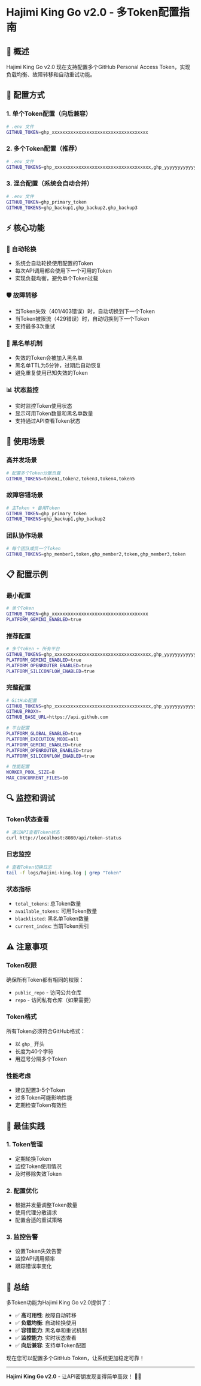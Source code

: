 # Hajimi King Go v2.0 - 多Token配置指南

## 🚀 概述

Hajimi King Go v2.0 现在支持配置多个GitHub Personal Access Token，实现负载均衡、故障转移和自动重试功能。

## 🔧 配置方式

### 1. 单个Token配置（向后兼容）

```bash
# .env 文件
GITHUB_TOKEN=ghp_xxxxxxxxxxxxxxxxxxxxxxxxxxxxxxxxxxxx
```

### 2. 多个Token配置（推荐）

```bash
# .env 文件
GITHUB_TOKENS=ghp_xxxxxxxxxxxxxxxxxxxxxxxxxxxxxxxxxxxx,ghp_yyyyyyyyyyyyyyyyyyyyyyyyyyyyyyyyyyyyyyyy,ghp_zzzzzzzzzzzzzzzzzzzzzzzzzzzzzzzzzzzzzzzz
```

### 3. 混合配置（系统会自动合并）

```bash
# .env 文件
GITHUB_TOKEN=ghp_primary_token
GITHUB_TOKENS=ghp_backup1,ghp_backup2,ghp_backup3
```

## ⚡ 核心功能

### 🔄 自动轮换
- 系统会自动轮换使用配置的Token
- 每次API调用都会使用下一个可用的Token
- 实现负载均衡，避免单个Token过载

### 🛡️ 故障转移
- 当Token失效（401/403错误）时，自动切换到下一个Token
- 当Token被限流（429错误）时，自动切换到下一个Token
- 支持最多3次重试

### 🚫 黑名单机制
- 失效的Token会被加入黑名单
- 黑名单TTL为5分钟，过期后自动恢复
- 避免重复使用已知失效的Token

### 📊 状态监控
- 实时监控Token使用状态
- 显示可用Token数量和黑名单数量
- 支持通过API查看Token状态

## 🎯 使用场景

### 高并发场景
```bash
# 配置多个Token分散负载
GITHUB_TOKENS=token1,token2,token3,token4,token5
```

### 故障容错场景
```bash
# 主Token + 备用Token
GITHUB_TOKEN=ghp_primary_token
GITHUB_TOKENS=ghp_backup1,ghp_backup2
```

### 团队协作场景
```bash
# 每个团队成员一个Token
GITHUB_TOKENS=ghp_member1,token,ghp_member2,token,ghp_member3,token
```

## 📋 配置示例

### 最小配置
```bash
# 单个Token
GITHUB_TOKEN=ghp_xxxxxxxxxxxxxxxxxxxxxxxxxxxxxxxxxxxx
PLATFORM_GEMINI_ENABLED=true
```

### 推荐配置
```bash
# 多个Token + 所有平台
GITHUB_TOKENS=ghp_xxxxxxxxxxxxxxxxxxxxxxxxxxxxxxxxxxxx,ghp_yyyyyyyyyyyyyyyyyyyyyyyyyyyyyyyyyyyyyyyy,ghp_zzzzzzzzzzzzzzzzzzzzzzzzzzzzzzzzzzzzzzzz
PLATFORM_GEMINI_ENABLED=true
PLATFORM_OPENROUTER_ENABLED=true
PLATFORM_SILICONFLOW_ENABLED=true
```

### 完整配置
```bash
# GitHub配置
GITHUB_TOKENS=ghp_xxxxxxxxxxxxxxxxxxxxxxxxxxxxxxxxxxxx,ghp_yyyyyyyyyyyyyyyyyyyyyyyyyyyyyyyyyyyyyyyy,ghp_zzzzzzzzzzzzzzzzzzzzzzzzzzzzzzzzzzzzzzzz
GITHUB_PROXY=
GITHUB_BASE_URL=https://api.github.com

# 平台配置
PLATFORM_GLOBAL_ENABLED=true
PLATFORM_EXECUTION_MODE=all
PLATFORM_GEMINI_ENABLED=true
PLATFORM_OPENROUTER_ENABLED=true
PLATFORM_SILICONFLOW_ENABLED=true

# 性能配置
WORKER_POOL_SIZE=8
MAX_CONCURRENT_FILES=10
```

## 🔍 监控和调试

### Token状态查看
```bash
# 通过API查看Token状态
curl http://localhost:8080/api/token-status
```

### 日志监控
```bash
# 查看Token切换日志
tail -f logs/hajimi-king.log | grep "Token"
```

### 状态指标
- `total_tokens`: 总Token数量
- `available_tokens`: 可用Token数量
- `blacklisted`: 黑名单Token数量
- `current_index`: 当前Token索引

## ⚠️ 注意事项

### Token权限
确保所有Token都有相同的权限：
- `public_repo` - 访问公共仓库
- `repo` - 访问私有仓库（如果需要）

### Token格式
所有Token必须符合GitHub格式：
- 以 `ghp_` 开头
- 长度为40个字符
- 用逗号分隔多个Token

### 性能考虑
- 建议配置3-5个Token
- 过多Token可能影响性能
- 定期检查Token有效性

## 🚀 最佳实践

### 1. Token管理
- 定期轮换Token
- 监控Token使用情况
- 及时移除失效Token

### 2. 配置优化
- 根据并发量调整Token数量
- 使用代理分散请求
- 配置合适的重试策略

### 3. 监控告警
- 设置Token失效告警
- 监控API调用频率
- 跟踪错误率变化

## 🎉 总结

多Token功能为Hajimi King Go v2.0提供了：
- ✅ **高可用性**: 故障自动转移
- ✅ **负载均衡**: 自动轮换使用
- ✅ **容错能力**: 黑名单和重试机制
- ✅ **监控能力**: 实时状态查看
- ✅ **向后兼容**: 支持单Token配置

现在您可以配置多个GitHub Token，让系统更加稳定可靠！

---
**Hajimi King Go v2.0** - 让API密钥发现变得简单高效！ 🔑✨